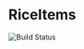 # RiceItems
![Build Status](https://app.travis-ci.com/ricepuffz/RiceItems.svg?token=2xaE457JRfDMGeukyQvU&branch=master)
